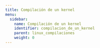 ```yaml
---
title: Compilación de un kernel
menu:
  sidebar:
    name: Compilación de un kernel
    identifier: compilacion_de_un_kernel
    parent: linux_compilaciones
    weight: 0
---
```

